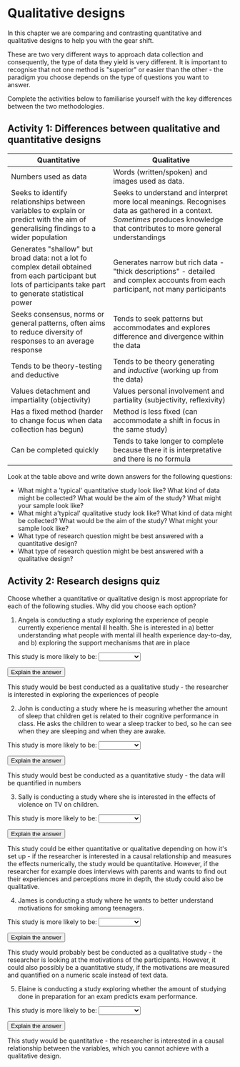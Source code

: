 # Qualitative designs

In this chapter we are comparing and contrasting quantitative and qualitative designs to help you with the gear shift.

These are two very different ways to approach data collection and consequently, the type of data they yield is very different. It is important to recognise that not one method is "superior" or easier than the other - the paradigm you choose depends on the type of questions you want to answer.

Complete the activities below to familiarise yourself with the key differences between the two methodologies.

## Activity 1: Differences between qualitative and quantitative designs


|Quantitative             |Qualitative           |
|-------------------------|----------------------|
|Numbers used as data     |Words (written/spoken) and images used as data.|
|Seeks to identify relationships between variables to explain or predict with the aim of generalising findings to a wider population|Seeks to understand and interpret more local meanings. Recognises data as gathered in a context. *Sometimes* produces knowledge that contributes to more general understandings|
|Generates "shallow" but broad data: not a lot fo complex detail obtained from each participant but lots of participants take part to generate statistical power|Generates narrow but rich data - "thick descriptions" - detailed and complex accounts from each participant, not many participants|
|Seeks consensus, norms or general patterns, often aims to reduce diversity of responses to an average response|Tends to seek patterns but accommodates and explores difference and divergence within the data|
|Tends to be theory-testing and deductive|Tends to be theory generating and *inductive* (working up from the data)|
|Values detachment and impartiality (objectivity)|Values personal involvement and partiality (subjectivity, reflexivity)|
|Has a fixed method (harder to change focus when data collection has begun)|Method is less fixed (can accommodate a shift in focus in the same study)|
|Can be completed quickly|Tends to take longer to complete because there it is interpretative and there is no formula|

Look at the table above and write down answers for the following questions:

  + What might a 'typical' quantitative study look like? What kind of data might be collected? What would be the aim of the study? What might your sample look like?
  + What might a'typical' qualitative study look like? What kind of data might be collected? What would be the aim of the study? What might your sample look like?
  + What type of research question might be best answered with a quantitative design? 
  + What type of research question might be best answered with a qualitative design? 
  
## Activity 2: Research designs quiz

Choose whether a quantitative or qualitative design is most appropriate for each of the following studies. Why did you choose each option?

1. Angela is conducting a study exploring the experience of people currently experience mental ill health. She is interested in a) better understanding what people with mental ill health experience day-to-day, and b) exploring the support mechanisms that are in place

This study is more likely to be: <select class='webex-select'><option value='blank'></option><option value='answer'>Qualitative</option><option value=''>Quantitative</option></select>


<div class='webex-solution'><button>Explain the answer</button>

This study would be best conducted as a qualitative study - the researcher is interested in exploring the experiences of people

</div>


2. John is conducting a study where he is measuring whether the amount of sleep that children get is related to their cognitive performance in class. He asks the children to wear a sleep tracker to bed, so he can see when they are sleeping and when they are awake.

This study is more likely to be: <select class='webex-select'><option value='blank'></option><option value=''>Qualitative</option><option value='answer'>Quantitative</option></select>


<div class='webex-solution'><button>Explain the answer</button>

This study would best be conducted as a quantitative study - the data will be quantified in numbers

</div>


3. Sally is conducting a study where she is interested in the effects of violence on TV on children.

This study is more likely to be: <select class='webex-select'><option value='blank'></option><option value='answer'>Qualitative</option><option value='answer'>Quantitative</option></select>


<div class='webex-solution'><button>Explain the answer</button>

This study could be either quantitative or qualitative depending on how it's set up - if the researcher is interested in a causal relationship and measures the effects numerically, the study would be quantitative. However, if the researcher for example does interviews with parents and wants to find out their experiences and perceptions more in depth, the study could also be qualitative.

</div>


4. James is conducting a study where he wants to better understand motivations for smoking among teenagers.

This study is more likely to be: <select class='webex-select'><option value='blank'></option><option value='answer'>Qualitative</option><option value=''>Quantitative</option></select>


<div class='webex-solution'><button>Explain the answer</button>

This study would probably best be conducted as a qualitative study - the researcher is looking at the motivations of the participants. However, it could also possibly be a quantitative study, if the motivations are measured and quantified on a numeric scale instead of text data.

</div>


5. Elaine is conducting a study exploring whether the amount of studying done in preparation for an exam predicts exam performance.

This study is more likely to be: <select class='webex-select'><option value='blank'></option><option value=''>Qualitative</option><option value='answer'>Quantitative</option></select>


<div class='webex-solution'><button>Explain the answer</button>

This study would be quantitative - the researcher is interested in a causal relationship between the variables, which you cannot achieve with a qualitative design.

</div>

